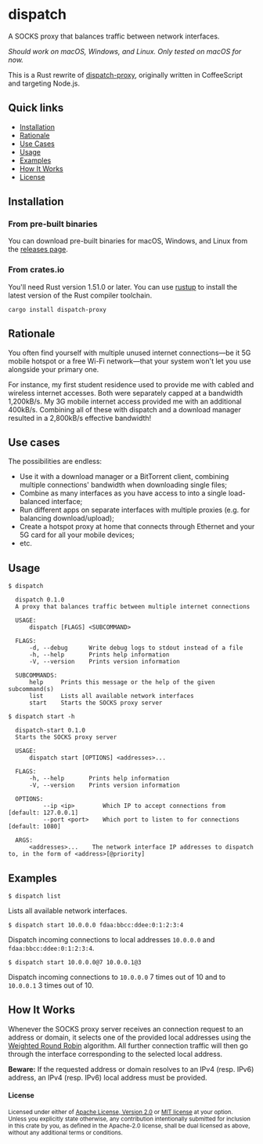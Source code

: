 # dispatch

A SOCKS proxy that balances traffic between network interfaces.

_Should work on macOS, Windows, and Linux. Only tested on macOS for now._

This is a Rust rewrite of [dispatch-proxy](https://github.com/alexkirsz/dispatch-proxy), originally written in CoffeeScript and targeting Node.js.

## Quick links

- [Installation](#installation)
- [Rationale](#rationale)
- [Use Cases](#use-cases)
- [Usage](#usage)
- [Examples](#examples)
- [How It Works](#how-it-works)
- [License](#license)

## Installation

### From pre-built binaries

You can download pre-built binaries for macOS, Windows, and Linux from the [releases page](https://github.com/alexkirsz/dispatch/releases).

### From crates.io

You'll need Rust version 1.51.0 or later. You can use [rustup](https://rustup.rs/) to install the latest version of the Rust compiler toolchain.

```
cargo install dispatch-proxy
```

## Rationale

You often find yourself with multiple unused internet connections—be it 5G mobile hotspot or a free Wi-Fi network—that your system won't let you use alongside your primary one.

For instance, my first student residence used to provide me with cabled and wireless internet accesses. Both were separately capped at a bandwidth 1,200kB/s. My 3G mobile internet access provided me with an additional 400kB/s. Combining all of these with dispatch and a download manager resulted in a 2,800kB/s effective bandwidth!

## Use cases

The possibilities are endless:

- Use it with a download manager or a BitTorrent client, combining multiple connections' bandwidth when downloading single files;
- Combine as many interfaces as you have access to into a single load-balanced interface;
- Run different apps on separate interfaces with multiple proxies (e.g. for balancing download/upload);
- Create a hotspot proxy at home that connects through Ethernet and your 5G card for all your mobile devices;
- etc.

## Usage

```
$ dispatch

  dispatch 0.1.0
  A proxy that balances traffic between multiple internet connections

  USAGE:
      dispatch [FLAGS] <SUBCOMMAND>

  FLAGS:
      -d, --debug      Write debug logs to stdout instead of a file
      -h, --help       Prints help information
      -V, --version    Prints version information

  SUBCOMMANDS:
      help     Prints this message or the help of the given subcommand(s)
      list     Lists all available network interfaces
      start    Starts the SOCKS proxy server
```

```
$ dispatch start -h

  dispatch-start 0.1.0
  Starts the SOCKS proxy server

  USAGE:
      dispatch start [OPTIONS] <addresses>...

  FLAGS:
      -h, --help       Prints help information
      -V, --version    Prints version information

  OPTIONS:
          --ip <ip>        Which IP to accept connections from [default: 127.0.0.1]
          --port <port>    Which port to listen to for connections [default: 1080]

  ARGS:
      <addresses>...    The network interface IP addresses to dispatch to, in the form of <address>[@priority]
```

## Examples

```
$ dispatch list
```

Lists all available network interfaces.

```
$ dispatch start 10.0.0.0 fdaa:bbcc:ddee:0:1:2:3:4
```

Dispatch incoming connections to local addresses `10.0.0.0` and `fdaa:bbcc:ddee:0:1:2:3:4`.

```
$ dispatch start 10.0.0.0@7 10.0.0.1@3
```

Dispatch incoming connections to `10.0.0.0` 7 times out of 10 and to `10.0.0.1` 3 times out of 10.

## How It Works

Whenever the SOCKS proxy server receives an connection request to an address or domain, it selects one of the provided local addresses using the [Weighted Round Robin](https://en.wikipedia.org/wiki/Weighted_round_robin) algorithm. All further connection traffic will then go through the interface corresponding to the selected local address.

**Beware:** If the requested address or domain resolves to an IPv4 (resp. IPv6) address, an IPv4 (resp. IPv6) local address must be provided.

#### License

<sup>
Licensed under either of <a href="LICENSE-APACHE">Apache License, Version
2.0</a> or <a href="LICENSE-MIT">MIT license</a> at your option.
</sup>

<br>

<sub>
Unless you explicitly state otherwise, any contribution intentionally submitted
for inclusion in this crate by you, as defined in the Apache-2.0 license, shall
be dual licensed as above, without any additional terms or conditions.
</sub>
